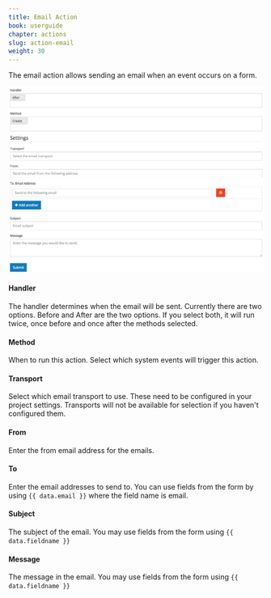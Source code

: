 ```yaml
---
title: Email Action
book: userguide
chapter: actions
slug: action-email
weight: 30
---
```

The email action allows sending an email when an event occurs on a form.

![](/assets/img/action-email.png)

#### Handler

The handler determines when the email will be sent. Currently there are two options. Before and After are the two options. If you select both, it will run twice, once before and once after the methods selected.

#### Method

When to run this action. Select which system events will trigger this action.

#### Transport

Select which email transport to use. These need to be configured in your project settings. Transports will not be available for selection if you haven't configured them.

#### From

Enter the from email address for the emails.

#### To

Enter the email addresses to send to. You can use fields from the form by using `{{ data.email }}` where the field name is email.

#### Subject

The subject of the email. You may use fields from the form using `{{ data.fieldname }}`

#### Message

The message in the email. You may use fields from the form using `{{ data.fieldname }}`

